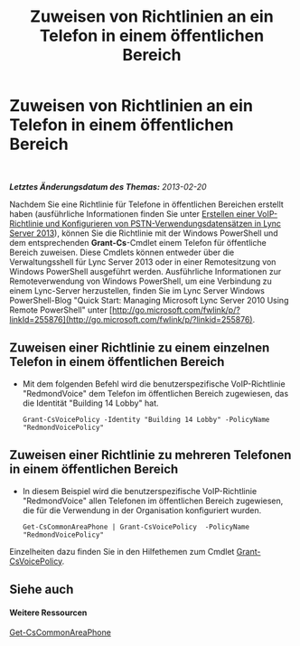 ﻿---
title: Zuweisen von Richtlinien an ein Telefon in einem öffentlichen Bereich
TOCTitle: Zuweisen von Richtlinien an ein Telefon in einem öffentlichen Bereich
ms:assetid: f0554fd1-b237-49b3-9eb4-26f4b91f5604
ms:mtpsurl: https://technet.microsoft.com/de-de/library/JJ994082(v=OCS.15)
ms:contentKeyID: 52056483
ms.date: 05/19/2016
mtps_version: v=OCS.15
ms.translationtype: HT
---

# Zuweisen von Richtlinien an ein Telefon in einem öffentlichen Bereich

 

_**Letztes Änderungsdatum des Themas:** 2013-02-20_

Nachdem Sie eine Richtlinie für Telefone in öffentlichen Bereichen erstellt haben (ausführliche Informationen finden Sie unter [Erstellen einer VoIP-Richtlinie und Konfigurieren von PSTN-Verwendungsdatensätzen in Lync Server 2013](lync-server-2013-create-a-voice-policy-and-configure-pstn-usage-records.md)), können Sie die Richtlinie mit der Windows PowerShell und dem entsprechenden **Grant-Cs**-Cmdlet einem Telefon für öffentliche Bereich zuweisen. Diese Cmdlets können entweder über die Verwaltungsshell für Lync Server 2013 oder in einer Remotesitzung von Windows PowerShell ausgeführt werden. Ausführliche Informationen zur Remoteverwendung von Windows PowerShell, um eine Verbindung zu einem Lync-Server herzustellen, finden Sie im Lync Server Windows PowerShell-Blog "Quick Start: Managing Microsoft Lync Server 2010 Using Remote PowerShell" unter [http://go.microsoft.com/fwlink/p/?linkId=255876](http://go.microsoft.com/fwlink/p/?linkid=255876).


## Zuweisen einer Richtlinie zu einem einzelnen Telefon in einem öffentlichen Bereich

  - Mit dem folgenden Befehl wird die benutzerspezifische VoIP-Richtlinie "RedmondVoice" dem Telefon im öffentlichen Bereich zugewiesen, das die Identität "Building 14 Lobby" hat.
    
        Grant-CsVoicePolicy -Identity "Building 14 Lobby" -PolicyName "RedmondVoicePolicy"

## Zuweisen einer Richtlinie zu mehreren Telefonen in einem öffentlichen Bereich

  - In diesem Beispiel wird die benutzerspezifische VoIP-Richtlinie "RedmondVoice" allen Telefonen im öffentlichen Bereich zugewiesen, die für die Verwendung in der Organisation konfiguriert wurden.
    
        Get-CsCommonAreaPhone | Grant-CsVoicePolicy  -PolicyName "RedmondVoicePolicy"

Einzelheiten dazu finden Sie in den Hilfethemen zum Cmdlet [Grant-CsVoicePolicy](https://docs.microsoft.com/en-us/powershell/module/skype/Grant-CsVoicePolicy).

## Siehe auch

#### Weitere Ressourcen

[Get-CsCommonAreaPhone](https://docs.microsoft.com/en-us/powershell/module/skype/Get-CsCommonAreaPhone)

